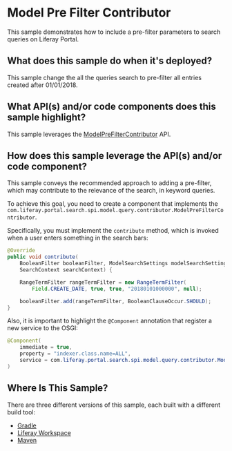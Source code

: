 # Model Pre Filter Contributor [](id=model-pre-filter-contributor)

This sample demonstrates how to include a pre-filter parameters to search queries on Liferay Portal.

## What does this sample do when it's deployed? [](id=what-does-this-sample-do-when-its-deployed)

This sample change the all the queries search to pre-filter all entries created after 01/01/2018.

## What API(s) and/or code components does this sample highlight? [](id=what-apis-and-or-code-components-does-this-sample-highlight)

This sample leverages the
[ModelPreFilterContributor](https://github.com/liferay/liferay-portal/blob/master/modules/apps/portal-search/portal-search-spi/src/main/java/com/liferay/portal/search/spi/model/query/contributor/ModelPreFilterContributor.java)
API.

## How does this sample leverage the API(s) and/or code component? [](id=how-does-this-sample-leverage-the-apis-and-or-code-component)

This sample conveys the recommended approach to adding a pre-filter, which may contribute to the relevance of the search, in keyword queries.

To achieve this goal, you need to create a component that implements the 
`com.liferay.portal.search.spi.model.query.contributor.ModelPreFilterContributor`.

Specifically, you must implement the `contribute` method, which is invoked when a user enters something in the search bars:

```.java
@Override
public void contribute(
    BooleanFilter booleanFilter, ModelSearchSettings modelSearchSettings,
    SearchContext searchContext) {

    RangeTermFilter rangeTermFilter = new RangeTermFilter(
        Field.CREATE_DATE, true, true, "20180101000000", null);

    booleanFilter.add(rangeTermFilter, BooleanClauseOccur.SHOULD);
}
```

Also, it is important to highlight the `@Component` annotation that register a new service to the OSGI:

```.java
@Component(
	immediate = true,
	property = "indexer.class.name=ALL",
	service = com.liferay.portal.search.spi.model.query.contributor.ModelPreFilterContributor.class
)
```

## Where Is This Sample? [](id=where-is-this-sample)

There are three different versions of this sample, each built with a different build tool:

- [Gradle](https://github.com/liferay/liferay-blade-samples/tree/master/gradle/extensions/search-model-pre-filter-contributor)
- [Liferay Workspace](https://github.com/liferay/liferay-blade-samples/tree/master/liferay-workspace/extensions/search-model-pre-filter-contributor)
- [Maven](https://github.com/liferay/liferay-blade-samples/tree/master/maven/extensions/search-model-pre-filter-contributor)